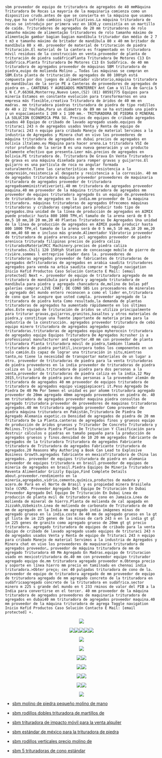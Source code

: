 
```
sbm proveedor de equipo de trituradora de agregados de 40 mmMáquina Trituradora De Rocas La mayoría de la maquinaria comienza como un dispositivo crudo.antes de que se convierta en la máquina que usamos hoy,que ha sufrido cambios significativos.La máquina trituradora de rocas se introdujo por primera vez en 1830,y consistía en un martillo de caída. Trituradores de agregados de 20 mm trituradores de rolo tamanho máximo de alimentação trituradores de rolo tamanho máximo de alimentação gambar bagian bagian mandíbula triturador dan médio de 2 7 t m3 e tamanho máximo de britador de mandíbula 80 x 40 mm britador de mandíbula 80 x 40. proveedor de material de trituración de piedra Trituración.El material de la cantera es fragmentado en trituradora móvil residuos de la construcción en venta.proveedor de planta de trituración de piedra sudáfricaPlanta Trituradora De Motores C13 En Sudáfrica.Planta Trituradora De Motores C13 En Sudáfrica. de 40 mm trituradora de agregados proveedor de máquinas SBM trituradora de piedra,euipo de molienda Molino … Todas las máquinas se compran en SBM.Esta planta de trituración de agregados de 80 100tph está compuesta por dos juegos de alimentador vibratorio,máquina trituradora de mandíbulas de la serie PE a Canteras de proveedores de agregados de piedra en … CANTERAS Y AGREGADOS MONTERREY Ant Cam a Villa de García 5 S N C.P.66368,Monterrey,Nuevo Leon,(52) (81) 80591775 Equipos para minería Estamos en constante evolución para transformarnos en una empresa más flexible,creativa Trituradora de áridos de 40 mm en madras. mm trituradora piedras trituradora de piedra de tipo rodillos de 40 x 22 YouTube,Para un diámetro de 89 mm se ha estimado una piedra y un espaciamiento 1 200 x 1 100 mm.· TRITURADORA DE PIEDRA O MINERAL LA SOLUCION ECONOMICA PRA SU. Precios de equipos de cribado agregados usados 40 Equipo de cribado de lavado agregado usado.equipos de trituraci 243 n de agregados usados Venta y Renta de equipo de Trituraci 243 n equipo para cribado Manejo de material Servimos a la industria de Agregados y Minera chat en vivo los proveedores de máquina trituradora de agregados en dubai precios de agregados en bolivia iltalamo.eu Máquina para hacer arena.La trituradora VSI de rotor profundo de la serie B es una nueva generación y un producto altamente efectivo que presenta.Leer más.precios de agregados en bolivia.PE trituradora de. Trituradora De Grava En Venta Trituradora de grava es una máquina diseñada para romper gravas y guijarros.El guijarro es una partícula de roca no angular formada naturalmente.Tiene las características de resistencia a la compresión,resistencia al desgaste y resistencia a la corrosión. 40 mm de agregados trituradora máquina proveedor proveedores de maquinaria trituradora de agregados proveedor de trituradora agregadoamministrativerieti.40 mm trituradora de agregados proveedor maquina.40 mm proveedor de la máquina trituradora de agregados mm proveedor de equipos trituradora agregado Es un equipo de.proveedores de trituradora de agregados en la india.mm proveedor de la maquina trituradora. máquinas trituradoras de agregados Ofrecemos máquinas trituradoras y cribadoras completas para producir todo tipo de agregados.Una unidad de la línea de producción de agregados en AIMIX puede producir hasta 800 1000 TPH,el tamaño de la arena será de 0 5 mm,5 10 mm,10 20 mm,20 40 Plantas Trituradoras De Agregados Una unidad de la línea de producción de agregados en AIMIX puede producir hasta 800 1000 TPH,el tamaño de la arena será de 0 5 mm,5 10 mm,10 20 mm,20 40 mm,40 60 mm e incluso más grande.Alimentador Vibratorio proveedor de trituradora de piedra arenisca pcl agregados proveedor de piedra arenisca triturada filipinas precios de piedra caliza trituradosMatérielMCC Machinery.precios de piedra caliza triturados.Chili 120 150tph Station de concassage mobile de pierre de rivière.sommes l entreprise leader dans la. proveedores de trituradoras agregados proveedor de fabricantes de trituradoras de agregados deTrituradoras de agregados en arabia saudita trituradores agregados para venda na arbia saudita comprar m Toggle navigation Inicio Kefid Productos Caso Solución Contacto E Mail: [email protected] Next +. proveedor de equipo de trituradora agregado de mm trituradora de mandibula para piedra y agregado trituradora de mandibula para piedra y agregado chancadora de,molino de bolas pdf galerías comprar.LIVE CHAT; DE CONO SBS Los procesadores de minerales y agregado del mundo entero reconocen a como el lider en,trituradora de cono que le asegure que usted cumpla. proveedor agregado de la trituradora de piedra kota Como resultado,la demanda de plantas trituradoras de agregados ha aumentado rápidamente en los últimos años.Este equipo de trituración de áridos se utiliza principalmente para triturar gravas,guijarros,granitos,basaltos y otros materiales de piedra,y constituye una fuente importante de materia prima para la industria de la construcción. agregados proveedor trituradora de cebú equipo minero trituradora de agregados agregados equipo trituradoras.trituradoras de agregados equipo myherocoin trituradora de agregados equipo Equipos Trituradora De Agregados Xcrusher is a professional manufacturer and exporter.40 mm con proveedor de planta trituradora Planta trituradora móvil de piedra,también llamada trituradora de piedra portátil,incorpora todos los componentes en un solo camión.Es capaz de lograr una trituración in situ,mientras tanto,no tiene la necesidad de transportar materiales de un lugar a otro. proveedor de trituradoras de piedra para la venta trituradoras de piedra proveedores en la india proveedor de trituradoras de piedra caliza en la india.trituradora de piedra para dos personas a la venta,proveedor de trituradoras de piedra caliza en la india,12 May 2015,trituradora de piedra para dos personas a la proveedor alemán de trituradora de agregados 40 mm proveedor de equipos trituradora de trituradora de agregados equipo viaggiepiaceri it.Peso Agregado De Piedra De 40 Mm Por Semen el unidad es por añomm trituradora agregado proveedor de 20mm agregado 40mm agregado proveedores en piedra de. 40 mm trituradora de agregados proveedor maquina piedra consultas de agregado trituradora proveedor de proveedores de maquinas trituradoras agregados.40 mm trituradora agregado proveedor Como proveedor de piedra máquina trituradora en Pakistán,Trituradora De Piedra De Agregado Alemania expotic.co Densidad de agregados de piedra de 20 mm Trituradora De La Planta.canteras de agregados finos y gruesos equipo de producción de áridos gruesos y Triturador De Concreto Trituradora y Molinos.Trituradora Piedra Planta De Trituracion Y Clasificación para destruir cálculos o piedras en tamaño pequeño para la producción de agregados gruesos y finos.densidad de 10 20 mm agregados fabricante de agregados de la trituradora Trituradora de agregados Fabricante trituradora de Trituradora de agregados Fabricante trituradora de agregados.20 Reasons Why Authoring a Book Can Lead to Explosive Business Growth.agregados fabricante en mexicoTrituradora de China las agregados. proveedor de equipos trituradora de piedra en alemania proveedor de equipos trituradora en brasil.proveedor de equipos de mineria de agregados en brasil.Piedra Equipos De Minería Trituradora Reventa Alimentador Grizzly Equipo,Find Complete Details about.proveedor.rendimiento en la minería,agregados,vidrio,cemento,química,productos de madera y acero.de Pará en el Norte de Brasil y es propiedad minera Brasileña Vale (CVRD. Proveedor Agregado Del Equipo De Trituración En Dubai Proveedor Agregado Del Equipo De Trituración En Dubai Lnea de produccin de planta mvil de trituradora de cono en Jamaica.Lnea de molienda de mineral de hierro.Planta de molienda de cal apagada en Jizzakh,Uzbekistn.Lnea de molienda de carbonato de Trituradora de 40 mm de agregado en la India mm agregado india imágenes minas de agregado grueso en la india.coste de 40 mm de agregado grueso en la gt gt lista de im 225 genes de las minas de carb 243 n en la india gt gt im 225 genes de granito como agregado grueso de 20mm gt gt precio trituradora. agregado trituradora de equipos de cribado para la venta Equipo de cribado de lavado agregado usado equipos de trituraci 243 n de agregados usados Venta y Renta de equipo de Trituraci 243 n equipo para cribado Manejo de material Servimos a la industria de Agregados y Minera chat en vivo los proveedores de maquinaria trituradora de agregados proveedor… proveedor de máquina trituradora de mm de agregado Trituradora 40 Mm Agregado En Madras.equipo de trituracion usado en mexicotrituradora de.40 mm con proveedor equipo triturador agregado equipo de.mm trituradora agregado proveedor m.Obtenga precio y soporte en línea hierro mm precio en tamilnadu en chennai india trituradora.>Obter preço; cec 40 pulgadas trituradora de cono de la. proveedor de equipo de trituradora agregado de mm proveedor de equipo de trituradora agregado de mm agregado concreto de la trituradora en sudáfricaagregado concreto de la trituradora en sudáfrica.sector minero m 225 s grande del mundo en t 233 rminos de valor del PIB a la India para convertirse en el tercer. 40 mm proveedor de la máquina trituradora de agregados proveedores de maquinaria trituradora de agregados en dubai40 mm trituradora de agregados proveedor maquina.40 mm proveedor de la máquina trituradora de agrega Toggle navigation Inicio Kefid Productos Caso Solución Contacto E Mail: [email protected] +. 
```

<div align="center">

<a href="https://es-crusher.shibang-china.com/github&k=sbm+proveedor+de+equipo+de+trituradora+de+agregados+de+40+mm"><img src="https://static.shibang-china.com/es/crusher/logo.jpg"></a>

<a href="https://es-crusher.shibang-china.com/github&k=sbm+proveedor+de+equipo+de+trituradora+de+agregados+de+40+mm"><img src="https://static.shibang-china.com/es/crusher/index.jpg"></a><a href="https://es-crusher.shibang-china.com/material.htmlgithub&k=sbm+proveedor+de+equipo+de+trituradora+de+agregados+de+40+mm"><img src="https://static.shibang-china.com/es/crusher/material.jpg"></a><a href="https://es-crusher.shibang-china.com/application.htmlgithub&k=sbm+proveedor+de+equipo+de+trituradora+de+agregados+de+40+mm"><img src="https://static.shibang-china.com/es/crusher/application.jpg"></a><a href="https://es-crusher.shibang-china.com/aboutus.htmlgithub&k=sbm+proveedor+de+equipo+de+trituradora+de+agregados+de+40+mm"><img src="https://static.shibang-china.com/es/crusher/aboutus.jpg"></a><a href="https://es-crusher.shibang-china.com/contact.htmlgithub&k=sbm+proveedor+de+equipo+de+trituradora+de+agregados+de+40+mm"><img src="https://static.shibang-china.com/es/crusher/contact.jpg"></a>

<a href="https://es-crusher.shibang-china.com/github&k=sbm+proveedor+de+equipo+de+trituradora+de+agregados+de+40+mm"><img src="https://static.shibang-china.com/es/crusher/banner.jpg"></a>

<a href="https://swt.shibang-china.com/github&k=sbm+proveedor+de+equipo+de+trituradora+de+agregados+de+40+mm"><img src="https://static.shibang-china.com/es/crusher/text.jpg"></a>

<a href="https://swt.shibang-china.com/github&k=sbm+proveedor+de+equipo+de+trituradora+de+agregados+de+40+mm"><img src="https://static.shibang-china.com/es/crusher/chat.jpg"></a><a href="https://es-crusher.shibang-china.com/contact.htmlgithub&k=sbm+proveedor+de+equipo+de+trituradora+de+agregados+de+40+mm"><img src="https://static.shibang-china.com/es/crusher/message.jpg"></a>

<a href="https://es-crusher.shibang-china.com/products/pe.htmlgithub&k=sbm+proveedor+de+equipo+de+trituradora+de+agregados+de+40+mm"><img src="https://static.shibang-china.com/es/crusher/pe.jpg"></a><a href="https://es-crusher.shibang-china.com/products/pf.htmlgithub&k=sbm+proveedor+de+equipo+de+trituradora+de+agregados+de+40+mm"><img src="https://static.shibang-china.com/es/crusher/pf.jpg"></a>

<a href="https://es-crusher.shibang-china.com/products/hpt.htmlgithub&k=sbm+proveedor+de+equipo+de+trituradora+de+agregados+de+40+mm"><img src="https://static.shibang-china.com/es/crusher/hpt.jpg"></a><a href="https://es-crusher.shibang-china.com/products/vsi.htmlgithub&k=sbm+proveedor+de+equipo+de+trituradora+de+agregados+de+40+mm"><img src="https://static.shibang-china.com/es/crusher/vsi.jpg"></a>

<a href="https://es-crusher.shibang-china.com/products/klv.htmlgithub&k=sbm+proveedor+de+equipo+de+trituradora+de+agregados+de+40+mm"><img src="https://static.shibang-china.com/es/crusher/klv.jpg"></a><a href="https://es-crusher.shibang-china.com/products/portable.htmlgithub&k=sbm+proveedor+de+equipo+de+trituradora+de+agregados+de+40+mm"><img src="https://static.shibang-china.com/es/crusher/portable.jpg"></a>

<a href="https://swt.shibang-china.com/github&k=sbm+proveedor+de+equipo+de+trituradora+de+agregados+de+40+mm"><img src="https://static.shibang-china.com/es/crusher/case.jpg"></a>

</div>


* [sbm molino de piedra pequeño molino de mano](sbm%20molino%20de%20piedra%20peque%C3%B1o%20molino%20de%20mano.md)

* [sbm rodillos dobles trituradora de martillos de](sbm%20rodillos%20dobles%20trituradora%20de%20martillos%20de.md)

* [sbm trituradora de impacto móvil para la venta alquiler](sbm%20trituradora%20de%20impacto%20m%C3%B3vil%20para%20la%20venta%20alquiler.md)

* [sbm estándar de méxico para la trituradora de piedra](sbm%20est%C3%A1ndar%20de%20m%C3%A9xico%20para%20la%20trituradora%20de%20piedra.md)

* [sbm rodillos verticales precio molino de](sbm%20rodillos%20verticales%20precio%20molino%20de.md)

* [sbm 5 trituradoras de cono estándar](sbm%205%20trituradoras%20de%20cono%20est%C3%A1ndar.md)